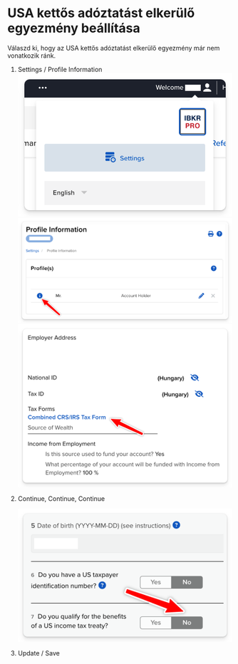 # USA kettős adóztatást elkerülő egyezmény beállítása

Válaszd ki, hogy az USA kettős adóztatást elkerülő egyezmény már nem vonatkozik ránk.

1. Settings / Profile Information
   ![](images/profile_button.png)
   ![](images/profile_information.png)
   ![](images/crs_form.png)

2. Continue, Continue, Continue

    ![](images/kettos_benefits.png)

3. Update / Save
